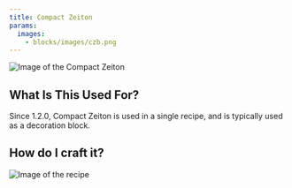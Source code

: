 ```yaml
---
title: Compact Zeiton
params:
  images:
    - blocks/images/czb.png
---
```

![Image of the Compact Zeiton](https://amblelabs.github.io/ait-wiki/blocks/images/czb.png)

## What Is This Used For?

Since 1.2.0, Compact Zeiton is used in a single recipe, and is typically used as a decoration block.

## How do I craft it?

![Image of the recipe](https://amblelabs.github.io/ait-wiki/blocks/images/czr.png)